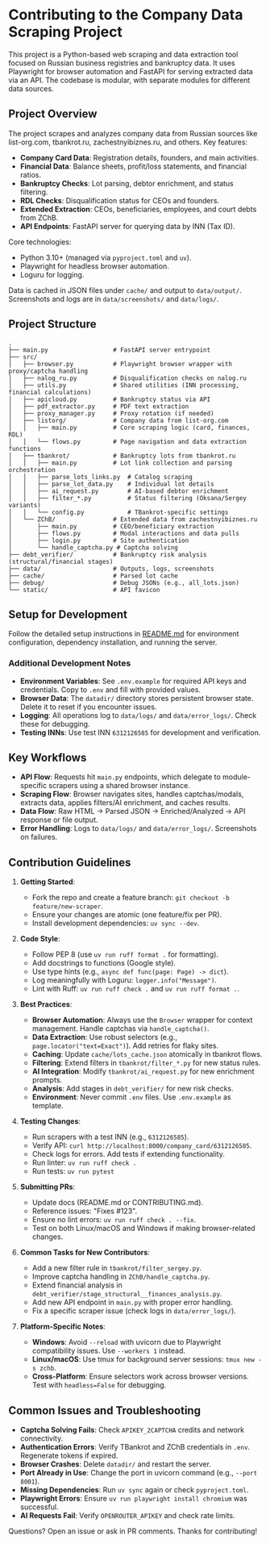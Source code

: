# Contributing to the Company Data Scraping Project

This project is a Python-based web scraping and data extraction tool focused on Russian business registries and bankruptcy data. It uses Playwright for browser automation and FastAPI for serving extracted data via an API. The codebase is modular, with separate modules for different data sources.

## Project Overview

The project scrapes and analyzes company data from Russian sources like list-org.com, tbankrot.ru, zachestnyibiznes.ru, and others. Key features:
- **Company Card Data**: Registration details, founders, and main activities.
- **Financial Data**: Balance sheets, profit/loss statements, and financial ratios.
- **Bankruptcy Checks**: Lot parsing, debtor enrichment, and status filtering.
- **RDL Checks**: Disqualification status for CEOs and founders.
- **Extended Extraction**: CEOs, beneficiaries, employees, and court debts from ZChB.
- **API Endpoints**: FastAPI server for querying data by INN (Tax ID).

Core technologies:
- Python 3.10+ (managed via `pyproject.toml` and `uv`).
- Playwright for headless browser automation.
- Loguru for logging.

Data is cached in JSON files under `cache/` and output to `data/output/`. Screenshots and logs are in `data/screenshots/` and `data/logs/`.

## Project Structure

```
.
├── main.py                  # FastAPI server entrypoint
├── src/
│   ├── browser.py           # Playwright browser wrapper with proxy/captcha handling
│   ├── nalog_ru.py          # Disqualification checks on nalog.ru
│   ├── utils.py             # Shared utilities (INN processing, financial calculations)
│   ├── apicloud.py          # Bankruptcy status via API
│   ├── pdf_extractor.py     # PDF text extraction
│   ├── proxy_manager.py     # Proxy rotation (if needed)
│   ├── listorg/             # Company data from list-org.com
│   │   ├── main.py          # Core scraping logic (card, finances, RDL)
│   │   └── flows.py         # Page navigation and data extraction functions
│   ├── tbankrot/            # Bankruptcy lots from tbankrot.ru
│   │   ├── main.py          # Lot link collection and parsing orchestration
│   │   ├── parse_lots_links.py  # Catalog scraping
│   │   ├── parse_lot_data.py    # Individual lot details
│   │   ├── ai_request.py        # AI-based debtor enrichment
│   │   ├── filter_*.py          # Status filtering (Oksana/Sergey variants)
│   │   └── config.py            # TBankrot-specific settings
│   └── ZChB/                # Extended data from zachestnyibiznes.ru
│       ├── main.py          # CEO/beneficiary extraction
│       ├── flows.py         # Modal interactions and data pulls
│       ├── login.py         # Site authentication
│       └── handle_captcha.py # Captcha solving
├── debt_verifier/           # Bankruptcy risk analysis (structural/financial stages)
├── data/                    # Outputs, logs, screenshots
├── cache/                   # Parsed lot cache
├── debug/                   # Debug JSONs (e.g., all_lots.json)
└── static/                  # API favicon
```

## Setup for Development

Follow the detailed setup instructions in [README.md](README.md) for environment configuration, dependency installation, and running the server.

### Additional Development Notes

- **Environment Variables**: See `.env.example` for required API keys and credentials. Copy to `.env` and fill with provided values.
- **Browser Data**: The `datadir/` directory stores persistent browser state. Delete it to reset if you encounter issues.
- **Logging**: All operations log to `data/logs/` and `data/error_logs/`. Check these for debugging.
- **Testing INNs**: Use test INN `6312126585` for development and verification.

## Key Workflows

- **API Flow**: Requests hit `main.py` endpoints, which delegate to module-specific scrapers using a shared browser instance.
- **Scraping Flow**: Browser navigates sites, handles captchas/modals, extracts data, applies filters/AI enrichment, and caches results.
- **Data Flow**: Raw HTML → Parsed JSON → Enriched/Analyzed → API response or file output.
- **Error Handling**: Logs to `data/logs/` and `data/error_logs/`. Screenshots on failures.

## Contribution Guidelines

1. **Getting Started**:
   - Fork the repo and create a feature branch: `git checkout -b feature/new-scraper`.
   - Ensure your changes are atomic (one feature/fix per PR).
   - Install development dependencies: `uv sync --dev`.

2. **Code Style**:
   - Follow PEP 8 (use `uv run ruff format .` for formatting).
   - Add docstrings to functions (Google style).
   - Use type hints (e.g., `async def func(page: Page) -> dict`).
   - Log meaningfully with Loguru: `logger.info("Message")`.
   - Lint with Ruff: `uv run ruff check .` and `uv run ruff format .`.

3. **Best Practices**:
   - **Browser Automation**: Always use the `Browser` wrapper for context management. Handle captchas via `handle_captcha()`.
   - **Data Extraction**: Use robust selectors (e.g., `page.locator("text=Exact")`). Add retries for flaky sites.
   - **Caching**: Update `cache/lots_cache.json` atomically in tbankrot flows.
   - **Filtering**: Extend filters in `tbankrot/filter_*.py` for new status rules.
   - **AI Integration**: Modify `tbankrot/ai_request.py` for new enrichment prompts.
   - **Analysis**: Add stages in `debt_verifier/` for new risk checks.
   - **Environment**: Never commit `.env` files. Use `.env.example` as template.

4. **Testing Changes**:
   - Run scrapers with a test INN (e.g., `6312126585`).
   - Verify API: `curl http://localhost:8000/company_card/6312126585`.
   - Check logs for errors. Add tests if extending functionality.
   - Run linter: `uv run ruff check .`
   - Run tests: `uv run pytest`

5. **Submitting PRs**:
   - Update docs (README.md or CONTRIBUTING.md).
   - Reference issues: "Fixes #123".
   - Ensure no lint errors: `uv run ruff check . --fix`.
   - Test on both Linux/macOS and Windows if making browser-related changes.

6. **Common Tasks for New Contributors**:
   - Add a new filter rule in `tbankrot/filter_sergey.py`.
   - Improve captcha handling in `ZChB/handle_captcha.py`.
   - Extend financial analysis in `debt_verifier/stage_structural__finances_analysis.py`.
   - Add new API endpoint in `main.py` with proper error handling.
   - Fix a specific scraper issue (check logs in `data/error_logs/`).

7. **Platform-Specific Notes**:
   - **Windows**: Avoid `--reload` with uvicorn due to Playwright compatibility issues. Use `--workers 1` instead.
   - **Linux/macOS**: Use tmux for background server sessions: `tmux new -s zchb`.
   - **Cross-Platform**: Ensure selectors work across browser versions. Test with `headless=False` for debugging.

## Common Issues and Troubleshooting

- **Captcha Solving Fails**: Check `APIKEY_2CAPTCHA` credits and network connectivity.
- **Authentication Errors**: Verify TBankrot and ZChB credentials in `.env`. Regenerate tokens if expired.
- **Browser Crashes**: Delete `datadir/` and restart the server.
- **Port Already in Use**: Change the port in uvicorn command (e.g., `--port 8001`).
- **Missing Dependencies**: Run `uv sync` again or check `pyproject.toml`.
- **Playwright Errors**: Ensure `uv run playwright install chromium` was successful.
- **AI Requests Fail**: Verify `OPENROUTER_APIKEY` and check rate limits.

Questions? Open an issue or ask in PR comments. Thanks for contributing!
